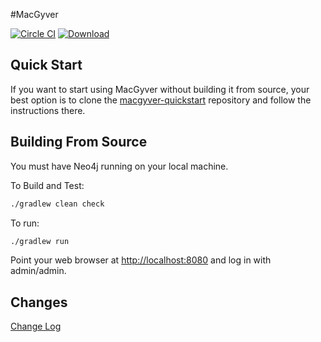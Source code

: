 #MacGyver


[![Circle CI](https://circleci.com/gh/if6was9/macgyver.svg?style=svg)](https://circleci.com/gh/if6was9/macgyver) [ ![Download](https://api.bintray.com/packages/robschoening/io-macgyver/io-macgyver/images/download.png) ](https://bintray.com/robschoening/io-macgyver/io-macgyver/_latestVersion)

##  Quick Start

If you want to start using MacGyver without building it from source, 
your best option is to clone the [macgyver-quickstart](https://github.com/if6was9/macgyver-quickstart/blob/master/README.md) repository and follow the instructions there.


## Building From Source

You must have Neo4j running on your local machine.

To Build and Test:

```bash
./gradlew clean check
```

To run:
```bash
./gradlew run
````

Point your web browser at [http://localhost:8080](http://localhost:8080) and log in with admin/admin.

## Changes

[Change Log](CHANGELOG.md)
